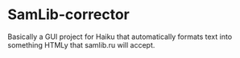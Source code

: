 # SamLib-corrector
Basically a GUI project for Haiku that automatically formats text into something HTMLy that samlib.ru will accept.
